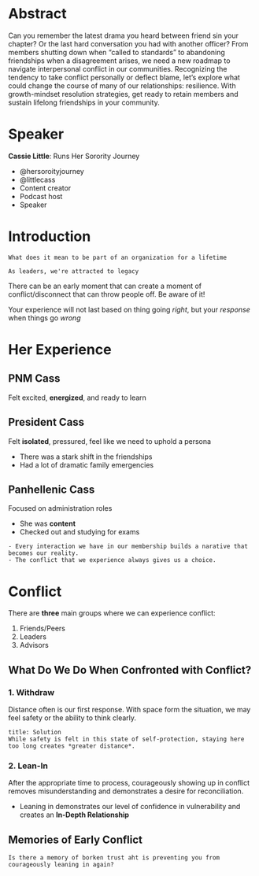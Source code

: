 # Abstract

Can you remember the latest drama you heard between friend sin your chapter? Or the last hard conversation you had with another officer? From members shutting down when “called to standards” to abandoning friendships when a disagreement arises, we need a new roadmap to navigate interpersonal conflict in our communities. Recognizing the tendency to take conflict personally or deflect blame, let’s explore what could change the course of many of our relationships: resilience. With growth-mindset resolution strategies, get ready to retain members and sustain lifelong friendships in your community.

# Speaker

  **Cassie Little**: Runs Her Sorority Journey
  - @hersoroityjourney
  - @littlecass
  - Content creator
  - Podcast host
  - Speaker

# Introduction

```ad-question
What does it mean to be part of an organization for a lifetime
```

```ad-important
As leaders, we're attracted to legacy
```

There can be an early moment that can create a moment of conflict/disconnect that can throw people off. Be aware of it!

Your experience will not last based on thing going *right*, but your *response* when things go *wrong*

# Her Experience

## PNM Cass

Felt excited, **energized**, and ready to learn

## President Cass

Felt **isolated**, pressured, feel like we need to uphold a persona
- There was a stark shift in the friendships
- Had a lot of dramatic family emergencies

## Panhellenic Cass

Focused on administration roles
- She was **content**
- Checked out and studying for exams


```ad-important
- Every interaction we have in our membership builds a narative that becomes our reality.
- The conflict that we experience always gives us a choice.
```

# Conflict

There are **three** main groups where we can experience conflict:
1. Friends/Peers
2. Leaders
3. Advisors

## What Do We Do When Confronted with Conflict?

### 1. Withdraw

Distance often is our first response. With space form the situation, we may feel safety or the ability to think clearly.

```ad-check
title: Solution
While safety is felt in this state of self-protection, staying here too long creates *greater distance*.
```

### 2. Lean-In

After the appropriate time to process, courageously showing up in conflict removes misunderstanding and demonstrates a desire for reconciliation.
- Leaning in demonstrates our level of confidence in vulnerability and creates an **In-Depth Relationship**

## Memories of Early Conflict

```ad-question
Is there a memory of borken trust aht is preventing you from courageously leaning in again?
```










